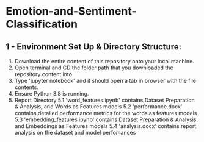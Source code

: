 # Emotion-and-Sentiment-Classification

## 1 - Environment Set Up & Directory Structure:

1. Download the entire content of this repository onto your local machine. 
2. Open terminal and CD the folder path that you downloaded the repository content into.
3. Type 'jupyter notebook' and it should open a tab in browser with the file contents.
4. Ensure Python 3.8 is running. 
5. Report Directory
  5.1 'word_features.ipynb' contains Dataset Preparation & Analysis, and Words as Features models
  5.2 'performance.docx' contains detailed performance metrics for the words as features models
  5.3 'embedding_features.ipynb' contains Dataset Preparation & Analysis, and Embeddings as Features models
  5.4 'analysis.docx' contains report analysis on the dataset and model perfomances

